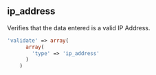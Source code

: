 ## ip_address

Verifies that the data entered is a valid IP Address.

```php
'validate' => array(
      array(
        'type' => 'ip_address'
      )
    )
```
